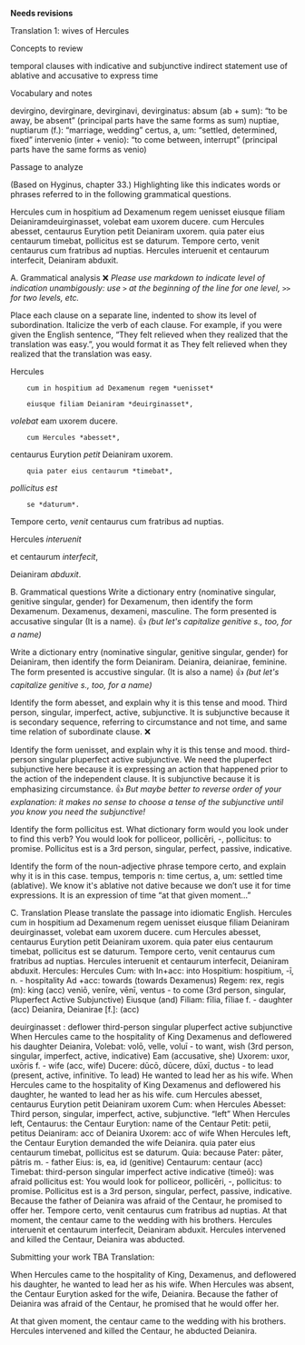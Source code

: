 **Needs revisions**

Translation 1: wives of Hercules 


Concepts to review 

temporal clauses with indicative and subjunctive
indirect statement
use of ablative and accusative to express time


Vocabulary and notes 

devirgino, devirginare, devirginavi, devirginatus:
absum (ab + sum): “to be away, be absent” (principal parts have the same forms as sum)
nuptiae, nuptiarum (f.): “marriage, wedding”
certus, a, um: “settled, determined, fixed”
intervenio (inter + venio): “to come between, interrupt” (principal parts have the same forms as venio)


Passage to analyze 

(Based on Hyginus, chapter 33.)
Highlighting like this indicates words or phrases referred to in the following grammatical questions.

Hercules cum in hospitium ad Dexamenum regem uenisset eiusque filiam Deianiramdeuirginasset, volebat eam uxorem ducere. cum Hercules abesset, centaurus Eurytion petit Deianiram uxorem. quia pater eius centaurum timebat, pollicitus est se daturum.
Tempore certo, venit centaurus cum fratribus ad nuptias. Hercules interuenit et centaurum interfecit, Deianiram abduxit.


A. Grammatical analysis  ❌ *Please use markdown to indicate level of indication unambigously: use `>` at the beginning of the line for one level, `>>` for two levels, etc.*

Place each clause on a separate line, indented to show its level of subordination. Italicize the verb of each clause. For example, if you were given the English sentence, “They felt relieved when they realized that the translation was easy.”, you would format it as
They felt relieved
when they realized
that the translation was easy.

Hercules 

        cum in hospitium ad Dexamenum regem *uenisset*
  
        eiusque filiam Deianiram *deuirginasset*,
        
*volebat* eam uxorem ducere. 

        cum Hercules *abesset*, 
        
centaurus Eurytion *petit* Deianiram uxorem. 

        quia pater eius centaurum *timebat*, 
        
*pollicitus est* 

        se *daturum*.
        
        
Tempore certo, *venit* centaurus cum fratribus ad nuptias.


Hercules *interuenit* 

et centaurum *interfecit*, 

Deianiram *abduxit*.


B. Grammatical questions 
Write a dictionary entry (nominative singular, genitive singular, gender) for Dexamenum, then identify the form Dexamenum.
Dexamenus, dexameni, masculine. The form presented is accusative singular (It is a name). 👍 *(but let's capitalize genitive s., too, for a name)*


Write a dictionary entry (nominative singular, genitive singular, gender) for Deianiram, then identify the form Deianiram.
Deianira, deianirae, feminine. The form presented is accustive singular. (It is also a name) 👍 *(but let's capitalize genitive s., too, for a name)*


Identify the form abesset, and explain why it is this tense and mood.
Third person, singular, imperfect, active, subjunctive. It is subjunctive because it is secondary sequence, referring to circumstance and not time, and same time relation of subordinate clause. ❌


Identify the form uenisset, and explain why it is this tense and mood.
third-person singular pluperfect active subjunctive. We need the pluperfect subjunctive here because it is expressing an action that happened prior to the action of the independent clause. It is subjunctive because it is emphasizing circumstance. 👍 *But maybe better to reverse order of your explanation: it makes  no sense to choose a tense of the subjunctive until you know you need the subjunctive!*


Identify the form pollicitus est. What dictionary form would you look under to find this verb?
You would look for polliceor, pollicēri, -, pollicitus: to promise. Pollicitus est is a 3rd person, singular, perfect, passive, indicative. 




Identify the form of the noun-adjective phrase tempore certo, and explain why it is in this case.
tempus, temporis n: time
certus, a, um: settled time (ablative). We know it's ablative not dative because we don’t use it for time expressions. It is an expression of time “at that given moment…”


C. Translation 
Please translate the passage into idiomatic English.
Hercules cum in hospitium ad Dexamenum regem uenisset eiusque filiam Deianiram deuirginasset, volebat eam uxorem ducere. cum Hercules abesset, centaurus Eurytion petit Deianiram uxorem. quia pater eius centaurum timebat, pollicitus est se daturum.
Tempore certo, venit centaurus cum fratribus ad nuptias. Hercules interuenit et centaurum interfecit, Deianiram abduxit.
Hercules: Hercules
Cum: with 
In+acc: into 
Hospitium: hospitium, -ī, n. - hospitality
Ad +acc: towards (towards Dexamenus)
Regem: rex, regis (m): king (acc)
veniō, venīre, vēnī, ventus - to come (3rd person, singular, Pluperfect Active Subjunctive)
Eiusque (and)
Filiam: fīlia, fīliae f. - daughter (acc)
Deianira, Deianirae [f.]: (acc)

deuirginasset : deflower third-person singular pluperfect active subjunctive 
When Hercules came to the hospitality of King Dexamenus and deflowered his daughter Deianira, 
Volebat: volō, velle, voluī - to want, wish (3rd person, singular, imperfect, active, indicative)
Eam (accusative, she)
Uxorem: uxor, uxōris f. - wife (acc, wife)
Ducere: dūcō, dūcere, dūxī, ductus - to lead (present, active, infinitive. To lead)
He wanted to lead her as his wife. 
When Hercules came to the hospitality of King Dexamenus and deflowered his daughter, he wanted to lead her as his wife. 
cum Hercules abesset, centaurus Eurytion petit Deianiram uxorem
Cum: when
Hercules
Abesset: Third person, singular, imperfect, active, subjunctive. “left”
When Hercules left, 
Centaurus: the Centaur
Eurytion: name of the Centaur
Petit: petii, petitus
Deianiram: acc of Deianira
Uxorem: acc of wife
When Hercules left, the Centaur Eurytion demanded the wife Deianira. 
quia pater eius centaurum timebat, pollicitus est se daturum.
Quia: because 
Pater: pāter, pātris m. - father
Eius: is, ea, id (genitive)
Centaurum: centaur (acc)
Timebat: third-person singular imperfect active indicative (timeō): was afraid
pollicitus est: You would look for polliceor, pollicēri, -, pollicitus: to promise. Pollicitus est is a 3rd person, singular, perfect, passive, indicative. 
Because the father of Deianira was afraid of the Centaur, he promised to offer her. 
Tempore certo, venit centaurus cum fratribus ad nuptias.
At that moment, the centaur came to the wedding with his brothers.
Hercules interuenit et centaurum interfecit, Deianiram abduxit.
Hercules intervened and killed the Centaur, Deianira was abducted. 



Submitting your work 
TBA
Translation:


When Hercules came to the hospitality of King, Dexamenus, and deflowered his daughter, he wanted to lead her as his wife. When Hercules was absent, the Centaur Eurytion asked for the wife, Deianira. Because the father of Deianira was afraid of the Centaur, he promised that he would offer her. 

At that given moment, the centaur came to the wedding with his brothers. Hercules intervened and killed the Centaur, he abducted Deianira. 

